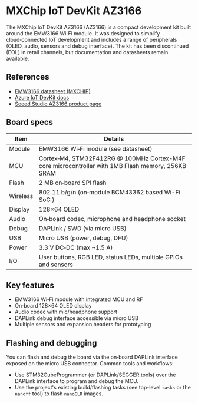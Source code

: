 # MXChip IoT DevKit AZ3166

The MXChip IoT DevKit AZ3166 (AZ3166) is a compact development kit built around the EMW3166 Wi‑Fi module. It was designed to simplify cloud‑connected IoT development and includes a range of peripherals (OLED, audio, sensors and debug interface). The kit has been discontinued (EOL) in retail channels, but documentation and datasheets remain available.

## References

- [EMW3166 datasheet (MXCHIP)](https://www.mouser.com/datasheet/2/744/DS0047EN_EMW3166-1223059.pdf)
- [Azure IoT DevKit docs](https://microsoft.github.io/azure-iot-developer-kit/)
- [Seeed Studio AZ3166 product page](https://www.seeedstudio.com/AZ3166-IOT-Developer-Kit-p-2922.html)

## Board specs

| Item | Details |
|---|---|
| Module | EMW3166 Wi‑Fi module (see datasheet) |
| MCU | Cortex‑M4, STM32F412RG @ 100MHz Cortex-M4F core microcontroller with 1MB Flash memory, 256KB SRAM |
| Flash | 2 MB on‑board SPI flash |
| Wireless | 802.11 b/g/n (on‑module BCM43362 based Wi-Fi SoC ) |
| Display | 128×64 OLED |
| Audio | On‑board codec, microphone and headphone socket |
| Debug | DAPLink / SWD (via micro USB) |
| USB | Micro USB (power, debug, DFU) |
| Power | 3.3 V DC‑DC (max ~1.5 A) |
| I/O | User buttons, RGB LED, status LEDs, multiple GPIOs and sensors |

## Key features

- EMW3166 Wi‑Fi module with integrated MCU and RF
- On‑board 128×64 OLED display
- Audio codec with mic/headphone support
- DAPLink debug interface accessible via micro USB
- Multiple sensors and expansion headers for prototyping

## Flashing and debugging

You can flash and debug the board via the on‑board DAPLink interface exposed on the micro USB connector. Common tools and workflows:

- Use STM32CubeProgrammer (or DAPLink/SEGGER tools) over the DAPLink interface to program and debug the MCU.
- Use the project's existing build/flashing tasks (see top-level `tasks` or the `nanoff` tool) to flash `nanoCLR` images.

